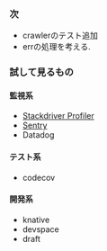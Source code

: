 ### 次
+ crawlerのテスト追加
+ errの処理を考える.

### 試して見るもの
#### 監視系
+ [Stackdriver Profiler](docs/stack-driver-profiler.md)
+ [Sentry](docs/sentry.md)
+ Datadog

#### テスト系
+ codecov

#### 開発系
+ knative
+ devspace
+ draft
